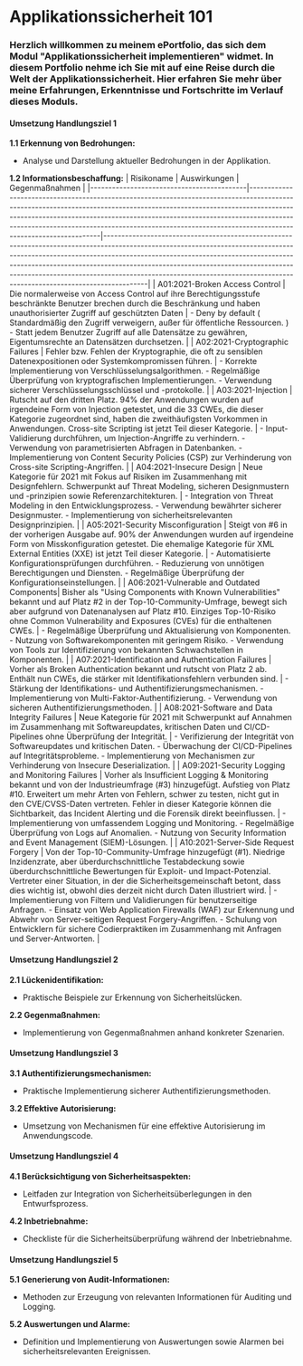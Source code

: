 # Applikationssicherheit 101 

### Herzlich willkommen zu meinem ePortfolio, das sich dem Modul "Applikationssicherheit implementieren" widmet. In diesem Portfolio nehme ich Sie mit auf eine Reise durch die Welt der Applikationssicherheit. Hier erfahren Sie mehr über meine Erfahrungen, Erkenntnisse und Fortschritte im Verlauf dieses Moduls.

#### Umsetzung Handlungsziel 1

**1.1 Erkennung von Bedrohungen:**
- Analyse und Darstellung aktueller Bedrohungen in der Applikation.
  
**1.2 Informationsbeschaffung:**
| Risikoname                               | Auswirkungen                                                                                                                                                                                                                                                                                                                                               | Gegenmaßnahmen                                                                                                                                                                                                                                                                                                                                                                                                   |
|-------------------------------------------|-------------------------------------------------------------------------------------------------------------------------------------------------------------------------------------------------------------------------------------------------------------------------------------------------------------------------------------------------------------|------------------------------------------------------------------------------------------------------------------------------------------------------------------------------------------------------------------------------------------------------------------------------------------------------------------------------------------------------------------------------------------------------------------|
| A01:2021-Broken Access Control            | Die normalerweise von Access Control auf ihre Berechtigungsstufe beschränkte Benutzer brechen durch die Beschränkung und haben unauthorisierter Zugriff auf geschützten Daten                                                                                         | - Deny by default ( Standardmäßig den Zugriff verweigern, außer für öffentliche Ressourcen. ) <br> - Statt jedem Benutzer Zugriff auf alle Datensätze zu gewähren, Eigentumsrechte an Datensätzen durchsetzen.                                                                                                                                                                        |
| A02:2021-Cryptographic Failures          | Fehler bzw. Fehlen der Kryptographie, die oft zu sensiblen Datenexpositionen oder Systemkompromissen führen.                                                                                                                                                    | - Korrekte Implementierung von Verschlüsselungsalgorithmen. - Regelmäßige Überprüfung von kryptografischen Implementierungen. - Verwendung sicherer Verschlüsselungsschlüssel und -protokolle.                                                                                                                                                                                                                     |
| A03:2021-Injection                        | Rutscht auf den dritten Platz. 94% der Anwendungen wurden auf irgendeine Form von Injection getestet, und die 33 CWEs, die dieser Kategorie zugeordnet sind, haben die zweithäufigsten Vorkommen in Anwendungen. Cross-site Scripting ist jetzt Teil dieser Kategorie.                                                                  | - Input-Validierung durchführen, um Injection-Angriffe zu verhindern. - Verwendung von parametrisierten Abfragen in Datenbanken. - Implementierung von Content Security Policies (CSP) zur Verhinderung von Cross-site Scripting-Angriffen.                                                                                                                                                                     |
| A04:2021-Insecure Design                  | Neue Kategorie für 2021 mit Fokus auf Risiken im Zusammenhang mit Designfehlern. Schwerpunkt auf Threat Modeling, sicheren Designmustern und -prinzipien sowie Referenzarchitekturen.                                                                                                                                                                       | - Integration von Threat Modeling in den Entwicklungsprozess. - Verwendung bewährter sicherer Designmuster. - Implementierung von sicherheitsrelevanten Designprinzipien.                                                                                                                                                                                                                                    |
| A05:2021-Security Misconfiguration        | Steigt von #6 in der vorherigen Ausgabe auf. 90% der Anwendungen wurden auf irgendeine Form von Misskonfiguration getestet. Die ehemalige Kategorie für XML External Entities (XXE) ist jetzt Teil dieser Kategorie.                                                                                                                                        | - Automatisierte Konfigurationsprüfungen durchführen. - Reduzierung von unnötigen Berechtigungen und Diensten. - Regelmäßige Überprüfung der Konfigurationseinstellungen.                                                                                                                                                                                                                                      |
| A06:2021-Vulnerable and Outdated Components| Bisher als "Using Components with Known Vulnerabilities" bekannt und auf Platz #2 in der Top-10-Community-Umfrage, bewegt sich aber aufgrund von Datenanalysen auf Platz #10. Einziges Top-10-Risiko ohne Common Vulnerability and Exposures (CVEs) für die enthaltenen CWEs.                                                                               | - Regelmäßige Überprüfung und Aktualisierung von Komponenten. - Nutzung von Softwarekomponenten mit geringem Risiko. - Verwendung von Tools zur Identifizierung von bekannten Schwachstellen in Komponenten.                                                                                                                                                                                                          |
| A07:2021-Identification and Authentication Failures | Vorher als Broken Authentication bekannt und rutscht von Platz 2 ab. Enthält nun CWEs, die stärker mit Identifikationsfehlern verbunden sind.                                                                                                                                                                                                              | - Stärkung der Identifikations- und Authentifizierungsmechanismen. - Implementierung von Multi-Faktor-Authentifizierung. - Verwendung von sicheren Authentifizierungsmethoden.                                                                                                                                                                                                                               |
| A08:2021-Software and Data Integrity Failures | Neue Kategorie für 2021 mit Schwerpunkt auf Annahmen im Zusammenhang mit Softwareupdates, kritischen Daten und CI/CD-Pipelines ohne Überprüfung der Integrität.                                                                                                                                                                                      | - Verifizierung der Integrität von Softwareupdates und kritischen Daten. - Überwachung der CI/CD-Pipelines auf Integritätsprobleme. - Implementierung von Mechanismen zur Verhinderung von Insecure Deserialization.                                                                                                                                                                                                   |
| A09:2021-Security Logging and Monitoring Failures | Vorher als Insufficient Logging & Monitoring bekannt und von der Industrieumfrage (#3) hinzugefügt. Aufstieg von Platz #10. Erweitert um mehr Arten von Fehlern, schwer zu testen, nicht gut in den CVE/CVSS-Daten vertreten. Fehler in dieser Kategorie können die Sichtbarkeit, das Incident Alerting und die Forensik direkt beeinflussen. | - Implementierung von umfassendem Logging und Monitoring. - Regelmäßige Überprüfung von Logs auf Anomalien. - Nutzung von Security Information and Event Management (SIEM)-Lösungen.                                                                                                                                                                                                                              |
| A10:2021-Server-Side Request Forgery      | Von der Top-10-Community-Umfrage hinzugefügt (#1). Niedrige Inzidenzrate, aber überdurchschnittliche Testabdeckung sowie überdurchschnittliche Bewertungen für Exploit- und Impact-Potenzial. Vertreter einer Situation, in der die Sicherheitsgemeinschaft betont, dass dies wichtig ist, obwohl dies derzeit nicht durch Daten illustriert wird.               | - Implementierung von Filtern und Validierungen für benutzerseitige Anfragen. - Einsatz von Web Application Firewalls (WAF) zur Erkennung und Abwehr von Server-seitigen Request Forgery-Angriffen. - Schulung von Entwicklern für sichere Codierpraktiken im Zusammenhang mit Anfragen und Server-Antworten.                                                   |


#### Umsetzung Handlungsziel 2

**2.1 Lückenidentifikation:**
- Praktische Beispiele zur Erkennung von Sicherheitslücken.

**2.2 Gegenmaßnahmen:**
- Implementierung von Gegenmaßnahmen anhand konkreter Szenarien.

#### Umsetzung Handlungsziel 3

**3.1 Authentifizierungsmechanismen:**
- Praktische Implementierung sicherer Authentifizierungsmethoden.

**3.2 Effektive Autorisierung:**
- Umsetzung von Mechanismen für eine effektive Autorisierung im Anwendungscode.

#### Umsetzung Handlungsziel 4

**4.1 Berücksichtigung von Sicherheitsaspekten:**
- Leitfaden zur Integration von Sicherheitsüberlegungen in den Entwurfsprozess.

**4.2 Inbetriebnahme:**
- Checkliste für die Sicherheitsüberprüfung während der Inbetriebnahme.

#### Umsetzung Handlungsziel 5

**5.1 Generierung von Audit-Informationen:**
- Methoden zur Erzeugung von relevanten Informationen für Auditing und Logging.

**5.2 Auswertungen und Alarme:**
- Definition und Implementierung von Auswertungen sowie Alarmen bei sicherheitsrelevanten Ereignissen.
